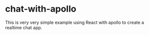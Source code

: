 # chat-with-apollo
This is very very simple example using React with apollo to create a realtime chat app.
